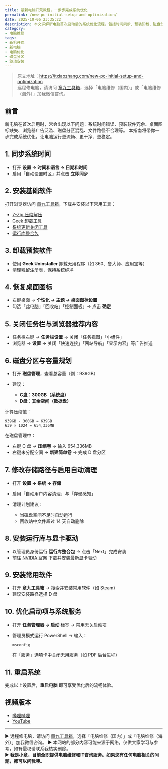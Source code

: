 ```yaml
---
title: 最新电脑开荒教程，一步步完成系统优化
permalink: /new-pc-initial-setup-and-optimization/
date: 2025-10-06 23:35:22
description: 本文详解新电脑首次启动后的系统优化流程，包括时间同步、预装卸载、磁盘分区、路径调整与驱动安装，帮助用户快速打造高效纯净的 Windows 环境。
category:
- 电脑维修
tags:
- 新机开荒
- 新电脑
- 电脑优化
- 磁盘分区
- 驱动安装
---
```


> 原文地址：<https://itxiaozhang.com/new-pc-initial-setup-and-optimization>  
> 远程修电脑，请访问 [章九工具箱](https://zhang9.com/)，选择「电脑维修（国内）」或「电脑维修（海外）」加我微信咨询。

## 前言

新电脑在首次启用时，常会出现以下问题：系统时间错误、预装软件冗余、桌面图标缺失、浏览器广告泛滥、磁盘分区混乱、文件路径不合理等。
本指南将带你一步完成系统优化，让电脑运行更流畅、更干净、更稳定。

## 1. 同步系统时间

* 打开 **设置 → 时间和语言 → 日期和时间**
* 启用「自动设置时区」并点击 **立即同步**

## 2. 安装基础软件

打开浏览器访问 [章九工具箱](https://zhang9.com/)，下载并安装以下常用工具：

* [7-Zip 压缩解压](https://www.7-zip.org/)
* [Geek 卸载工具](https://geekuninstaller.com/download)
* [系统更新关闭工具](https://www.sordum.org/9470/windows-update-blocker-v1-8/)
* [运行库整合包](https://github.com/abbodi1406/vcredist/releases)

## 3. 卸载预装软件

* 使用 **Geek Uninstaller** 卸载无用程序（如 360、鲁大师、应用宝等）
* 清理残留注册表，保持系统纯净

## 4. 恢复桌面图标

* 右键桌面 → **个性化 → 主题 → 桌面图标设置**
* 勾选「此电脑」「回收站」「控制面板」→ 点击 **确定**

## 5. 关闭任务栏与浏览器推荐内容

* 任务栏右键 → **任务栏设置** → 关闭「任务视图」「小组件」
* 浏览器 → **设置** → 关闭「快速连接」「网站导航」「显示内容」等广告推送

## 6. 磁盘分区与容量规划

* 打开 **磁盘管理**，查看总容量（例：939GB）
* 建议：

  * **C盘：300GB（系统盘）**
  * **D盘：其余空间（数据盘）**

计算压缩值：

```
939GB - 300GB = 639GB  
639 × 1024 = 654,336MB
```

在磁盘管理中：

* 右键 C 盘 → **压缩卷** → 输入 654,336MB
* 右键未分配空间 → **新建简单卷** → 完成 D 盘分区

## 7. 修改存储路径与启用自动清理

* 打开 **设置 → 系统 → 存储**
* 启用「自动用户内容清理」与「存储感知」
* 清理计划建议：

  * 当磁盘空间不足时自动运行
  * 回收站中文件超过 14 天自动删除

## 8. 安装运行库与显卡驱动

* 以管理员身份运行 **运行库整合包** → 点击「Next」完成安装
* 前往 [NVIDIA 官网](https://www.nvidia.cn/Download/index.aspx) 下载并安装最新显卡驱动

## 9. 安装常用软件

* 打开 **章九工具箱** → 搜索并安装常用软件（如 Steam）
* 建议安装路径选择 D 盘

## 10. 优化启动项与系统服务

* 打开 **任务管理器 → 启动** 标签 → 禁用无关启动项
* 管理员模式运行 PowerShell → 输入：

  ```
  msconfig
  ```

  在「服务」选项卡中关闭无用服务（如 PDF 后台进程）

## 11. 重启系统

完成以上设置后，**重启电脑** 即可享受优化后的流畅体验。

## 视频版本

* [哔哩哔哩](https://space.bilibili.com/3546607630944387)
* [YouTube](https://www.youtube.com/@itxiaozhang)

---
▶ 远程修电脑，请访问 [章九工具箱](https://zhang9.com/)，选择「电脑维修（国内）」或「电脑维修（海外）」加我微信咨询。
▶ 本网站的部分内容可能来源于网络，仅供大家学习与参考，如有侵权请联系我核实删除。  
▶ **我是小章，目前全职提供电脑维修和IT咨询服务。如果您有任何电脑相关的问题，都可以问我噢。**  
